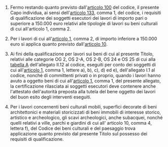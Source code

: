 1. Fermo restando quanto previsto dall'[articolo 100](/articolo-100/2) del codice, il presente Capo individua, ai sensi dell'[articolo 133](/articolo-133/2), comma 1, del codice, i requisiti di qualificazione dei soggetti esecutori dei lavori di importo pari o superiore a 150.000 euro relativi alle tipologie di lavori su beni culturali di cui all'articolo 1, comma 2.

2. Per i lavori di cui all'[articolo 1](/allegato-2.18-articolo-1/1), comma 2, di importo inferiore a 150.000 euro si applica quanto previsto dall'[articolo 10](/allegato-2.18-articolo-10/1). 

3. Ai fini della qualificazione per lavori sui beni di cui al presente Titolo, relativi alle categorie OG 2, OS 2-A, OS 2-B, OS 24 e OS 25 di cui alla [tabella A](/allegato-2.12-tabella-A/1) dell'allegato II.12 al codice, eseguiti per conto dei soggetti di cui all'[articolo 1](/allegato-1.1-articolo-1/2), comma 1, lettere a), b), c), d) ed e), dell'allegato I.1 al codice, nonché di committenti privati o in proprio, quando i lavori hanno avuto a oggetto beni di cui all'[articolo 1](/allegato-2.18-articolo-1/1), comma 1, del presente allegato, la certificazione rilasciata ai soggetti esecutori deve contenere anche l'attestato dell'autorità preposta alla tutela del bene oggetto dei lavori del buon esito degli interventi eseguiti.

4. Per i lavori concernenti beni culturali mobili, superfici decorate di beni architettonici e materiali storicizzati di beni immobili di interesse storico, artistico e archeologico, gli scavi archeologici, anche subacquei, nonché quelli relativi a ville, parchi e giardini di cui all' articolo 10, comma 4, lettera f), del Codice dei beni culturali e del paesaggio trova applicazione quanto previsto dal presente Titolo sul possesso dei requisiti di qualificazione.